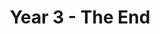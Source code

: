 ---
layout: ../../layouts/MarkdownPostLayout.astro
title: 'Year 3 - The End'
pubDate: 2023-05-06
description: 'This is a post about the end of my time at UCSD.'
image:
  url: 'https://astro.build/assets/blog/astro-1-release-update/cover.jpeg'
  alt: 'The Astro logo with the word One.'
tags: ["third year", "college", "UCSD", "zoom", "cognitive science", "computer science"]
---